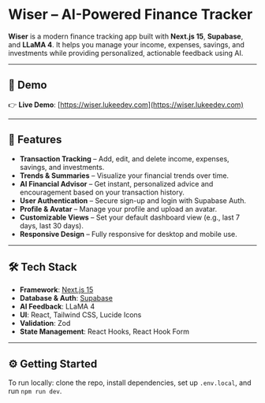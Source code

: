 # Wiser – AI-Powered Finance Tracker

**Wiser** is a modern finance tracking app built with **Next.js 15**, **Supabase**, and **LLaMA 4**. It helps you manage your income, expenses, savings, and investments while providing personalized, actionable feedback using AI.

---

## 🔗 Demo

👉 **Live Demo**: [https://wiser.lukeedev.com](https://wiser.lukeedev.com)

---

## 🚀 Features

- **Transaction Tracking** – Add, edit, and delete income, expenses, savings, and investments.
- **Trends & Summaries** – Visualize your financial trends over time.
- **AI Financial Advisor** – Get instant, personalized advice and encouragement based on your transaction history.
- **User Authentication** – Secure sign-up and login with Supabase Auth.
- **Profile & Avatar** – Manage your profile and upload an avatar.
- **Customizable Views** – Set your default dashboard view (e.g., last 7 days, last 30 days).
- **Responsive Design** – Fully responsive for desktop and mobile use.

---

## 🛠 Tech Stack

- **Framework**: [Next.js 15](https://nextjs.org/)
- **Database & Auth**: [Supabase](https://supabase.com/)
- **AI Feedback**: LLaMA 4
- **UI**: React, Tailwind CSS, Lucide Icons
- **Validation**: Zod
- **State Management**: React Hooks, React Hook Form

---

## ⚙️ Getting Started

To run locally: clone the repo, install dependencies, set up `.env.local`, and run `npm run dev`.
